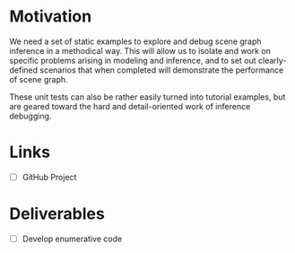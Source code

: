 # Motivation

We need a set of static examples to explore and debug scene graph inference in
a methodical way. This will allow us to isolate and work on specific problems
arising in modeling and inference, and to set out clearly-defined scenarios
that when completed will demonstrate the performance of scene graph.

These unit tests can also be rather easily turned into tutorial examples, but
are geared toward the hard and detail-oriented work of inference debugging.


# Links
* [ ] GitHub Project


# Deliverables

* [ ] Develop enumerative code
